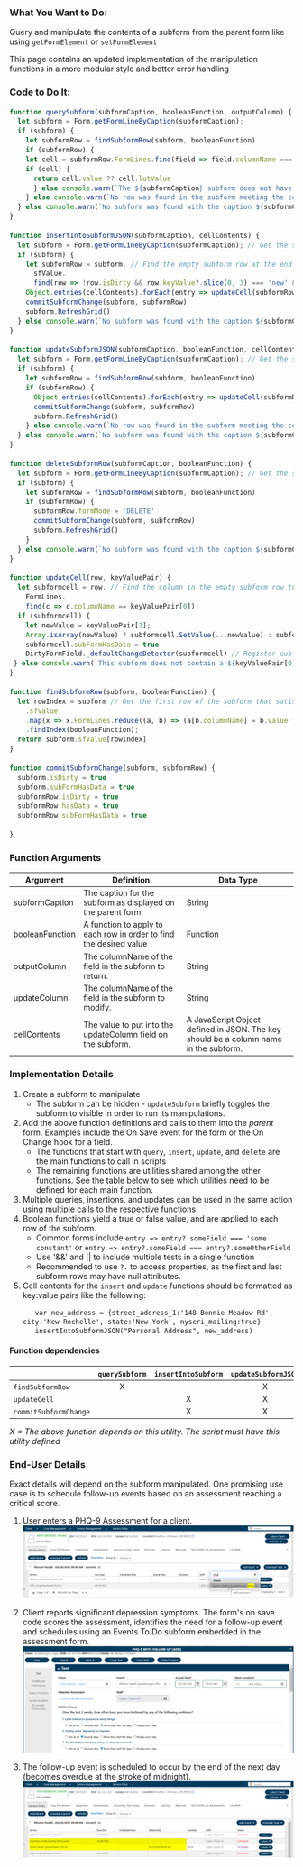 ### What You Want to Do:
Query and manipulate the contents of a subform from the parent form like using `getFormElement` or `setFormElement`

This page contains an updated implementation of the manipulation functions in a more modular style and better error handling

### Code to Do It:
```javascript
function querySubform(subformCaption, booleanFunction, outputColumn) {
  let subform = Form.getFormLineByCaption(subformCaption);
  if (subform) {
    let subformRow = findSubformRow(subform, booleanFunction)
    if (subformRow) {
    let cell = subformRow.FormLines.find(field => field.columnName === outputColumn)
    if (cell) {
      return cell.value ?? cell.lutValue
      } else console.warn(`The ${subformCaption} subform does not have a field called '${outputColumn}'`) // Also return undefined if the field was not found
    } else console.warn(`No row was found in the subform meeting the condition: ${booleanFunction.toString()}`) // Also return undefined if no qualifying row found
  } else console.warn(`No subform was found with the caption ${subformCaption}`); // Also return undefined if no subform found
}

function insertIntoSubformJSON(subformCaption, cellContents) {
  let subform = Form.getFormLineByCaption(subformCaption); // Get the subform element
  if (subform) {
    let subformRow = subform. // Find the empty subform row at the end
      sfValue.
      find(row => !row.isDirty && row.keyValue?.slice(0, 3) === 'new' && row.keyValue?.length > 3)
    Object.entries(cellContents).forEach(entry => updateCell(subformRow, entry))
    commitSubformChange(subform, subformRow)
    subform.RefreshGrid()
  } else console.warn(`No subform was found with the caption ${subformCaption}`); // Also return undefined if no subform found
}

function updateSubformJSON(subformCaption, booleanFunction, cellContents) {
  let subform = Form.getFormLineByCaption(subformCaption); // Get the subform element
  if (subform) {
    let subformRow = findSubformRow(subform, booleanFunction)
    if (subformRow) {
      Object.entries(cellContents).forEach(entry => updateCell(subformRow, entry))
      commitSubformChange(subform, subformRow)
      subform.RefreshGrid()
    } else console.warn(`No row was found in the subform meeting the condition: ${booleanFunction.toString()}`) // Also return undefined if no qualifying row found
  } else console.warn(`No subform was found with the caption ${subformCaption}`); // Also return undefined if no subform found
}

function deleteSubformRow(subformCaption, booleanFunction) {
  let subform = Form.getFormLineByCaption(subformCaption); // Get the subform element
  if (subform) {
    let subformRow = findSubformRow(subform, booleanFunction)
    if (subformRow) {
      subformRow.formMode = 'DELETE'
      commitSubformChange(subform, subformRow)
      subform.RefreshGrid()
    }
  } else console.warn(`No subform was found with the caption ${subformCaption}`); // Also return undefined if no subform found
}

function updateCell(row, keyValuePair) {
  let subformcell = row. // Find the column in the empty subform row to update
    FormLines.
    find(c => c.columnName == keyValuePair[0]);
  if (subformcell) {
    let newValue = keyValuePair[1];
    Array.isArray(newValue) ? subformcell.SetValue(...newValue) : subformcell.value = newValue;
    subformcell.subFormHasData = true
    DirtyFormField._defaultChangeDetector(subformcell) // Register subform as dirty to prompt myEvolv to save
 } else console.warn(`This subform does not contain a ${keyValuePair[0]} field!`)
}

function findSubformRow(subform, booleanFunction) {
  let rowIndex = subform // Get the first row of the subform that satisfies the filter condition
    .sfValue
    .map(x => x.FormLines.reduce((a, b) => (a[b.columnName] = b.value ? b.value : b.lutValue,  a), {parentValue:x.parentValue, keyValue:x.keyValue}))
    .findIndex(booleanFunction);
  return subform.sfValue[rowIndex]
}

function commitSubformChange(subform, subformRow) {
  subform.isDirty = true
  subform.subFormHasData = true
  subformRow.isDirty = true
  subformRow.hasData = true
  subformRow.subFormHasData = true
  
}
```

### Function Arguments
|Argument           |Definition |Data Type|
|---                |---        |---      |
|subformCaption     |The caption for the subform as displayed on the parent form.       |String|
|booleanFunction    |A function to apply to each row in order to find the desired value|Function|
|outputColumn       |The columnName of the field in the subform to return.              |String|
|updateColumn       |The columnName of the field in the subform to modify.              |String|
|cellContents       |The value to put into the updateColumn field on the subform.       |A JavaScript Object defined in JSON. The key should be a column name in the subform.|

### Implementation Details
1. Create a subform to manipulate
    * The subform can be hidden - `updateSubform` briefly toggles the subform to visible in order to run its manipulations.
2. Add the above function definitions and calls to them into the *parent* form. Examples include the On Save event for the form or the On Change hook for a field.
    * The functions that start with `query`, `insert`, `update`, and `delete` are the main functions to call in scripts
    * The remaining functions are utilities shared among the other functions. See the table below to see which utilities need to be defined for each main function.
4. Multiple queries, insertions, and updates can be used in the same action using multiple calls to the respective functions
5. Boolean functions yield a true or false value, and are applied to each row of the subform.
    * Common forms include `entry => entry?.someField === 'some constant'` or `entry => entry?.someField === entry?.someOtherField`
    * Use '&amp;&amp;' and || to include multiple tests in a single function
    * Recommended to use `?.` to access properties, as the first and last subform rows may have null attributes.
7. Cell contents for the `insert` and `update` functions should be formatted as key:value pairs like the following:
    ```
       var new_address = {street_address_1:'148 Bonnie Meadow Rd', city:'New Rochelle', state:'New York', nyscri_mailing:true}
       insertIntoSubformJSON("Personal Address", new_address) 
    ```
    
  #### Function dependencies
  
  |                     |`querySubform`    | `insertIntoSubform`|`updateSubformJSON`|`deleteSubformRow`|
  |  :---               |     :---:        | :---:              |:---:              |:---:             |
  |`findSubformRow`     |    X             |                    |   X               |     X            |
  |`updateCell`         |                  |  X                 |   X               |                  |
  |`commitSubformChange`|                  |  X                 |   X               |     X            |
  
  *X = The above function depends on this utility. The script must have this utility defined*
    
### End-User Details
Exact details will depend on the subform manipulated.
One promising use case is to schedule follow-up events based on an assessment reaching a critical score.

1. User enters a PHQ-9 Assessment for a client.
![An assessment being selected in the Client Service Entry Screen](/JavaScript%20Functions/assets/images/Subform%20Manipulation%201.png "An assessment being selected in the Client Service Entry Screen")

2. Client reports significant depression symptoms. The form's on save code scores the assessment, identifies the need for a follow-up  event and schedules using an Events To Do subform embedded in the assessment form. 
![An assessment form being completed](/JavaScript%20Functions/assets/images/Subform%20Manipulation%202.png "An assessment form being completed")

3. The follow-up event is scheduled to occur by the end of the next day (becomes overdue at the stroke of midnight). 
![The Client Service Entry Screen now showing the completed assessment and a follow-up task](/JavaScript%20Functions/assets/images/Subform%20Manipulation%203.png "The Client Service Entry Screen now showing the completed assessment and a follow-up task")
